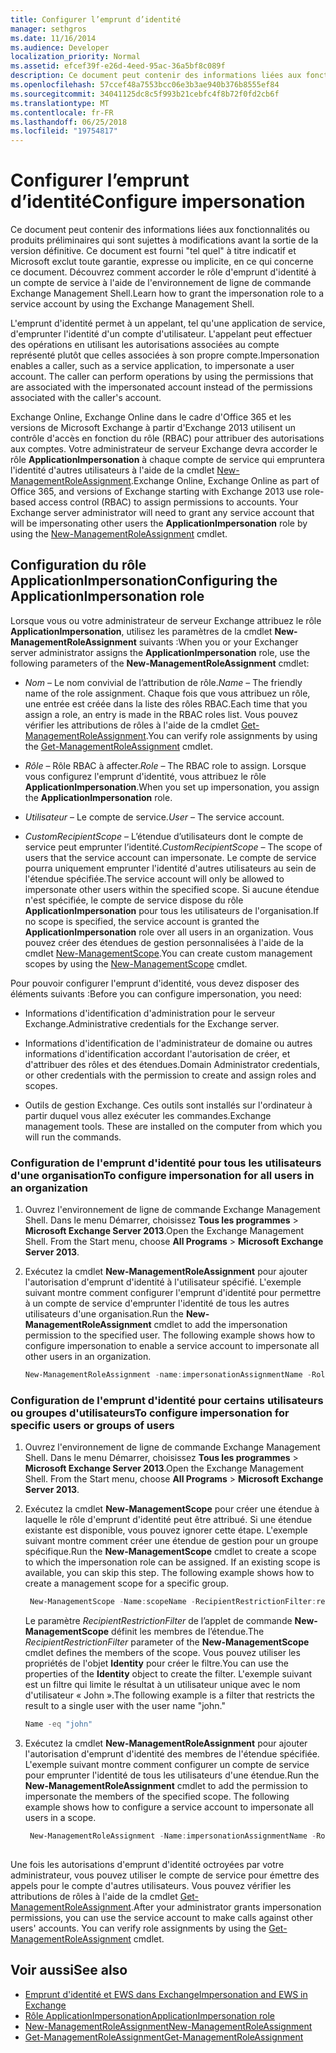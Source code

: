 ```yaml
---
title: Configurer l’emprunt d’identité
manager: sethgros
ms.date: 11/16/2014
ms.audience: Developer
localization_priority: Normal
ms.assetid: efcef39f-e26d-4eed-95ac-36a5bf8c089f
description: Ce document peut contenir des informations liées aux fonctionnalités ou produits préliminaires qui sont sujettes à modifications avant la sortie de la version définitive. Ce document est fourni "tel quel" à titre indicatif et Microsoft exclut toute garantie, expresse ou implicite, en ce qui concerne ce document. Découvrez comment accorder le rôle d'emprunt d'identité à un compte de service à l'aide de l'environnement de ligne de commande Exchange Management Shell.
ms.openlocfilehash: 57ccef48a7553bcc06e3b3ae940b376b8555ef84
ms.sourcegitcommit: 34041125dc8c5f993b21cebfc4f8b72f0fd2cb6f
ms.translationtype: MT
ms.contentlocale: fr-FR
ms.lasthandoff: 06/25/2018
ms.locfileid: "19754817"
---
```

# <a name="configure-impersonation"></a><span data-ttu-id="acf82-103">Configurer l’emprunt d’identité</span><span class="sxs-lookup"><span data-stu-id="acf82-103">Configure impersonation</span></span>

<span data-ttu-id="acf82-104">Ce document peut contenir des informations liées aux fonctionnalités ou produits préliminaires qui sont sujettes à modifications avant la sortie de la version définitive. Ce document est fourni "tel quel" à titre indicatif et Microsoft exclut toute garantie, expresse ou implicite, en ce qui concerne ce document. Découvrez comment accorder le rôle d'emprunt d'identité à un compte de service à l'aide de l'environnement de ligne de commande Exchange Management Shell.</span><span class="sxs-lookup"><span data-stu-id="acf82-104">Learn how to grant the impersonation role to a service account by using the Exchange Management Shell.</span></span> 
  
<span data-ttu-id="acf82-p101">L'emprunt d'identité permet à un appelant, tel qu'une application de service, d'emprunter l'identité d'un compte d'utilisateur. L'appelant peut effectuer des opérations en utilisant les autorisations associées au compte représenté plutôt que celles associées à son propre compte.</span><span class="sxs-lookup"><span data-stu-id="acf82-p101">Impersonation enables a caller, such as a service application, to impersonate a user account. The caller can perform operations by using the permissions that are associated with the impersonated account instead of the permissions associated with the caller's account.</span></span>
  
<span data-ttu-id="acf82-p102">Exchange Online, Exchange Online dans le cadre d'Office 365 et les versions de Microsoft Exchange à partir d'Exchange 2013 utilisent un contrôle d'accès en fonction du rôle (RBAC) pour attribuer des autorisations aux comptes. Votre administrateur de serveur Exchange devra accorder le rôle **ApplicationImpersonation** à chaque compte de service qui empruntera l'identité d'autres utilisateurs à l'aide de la cmdlet [New-ManagementRoleAssignment](http://msdn.microsoft.com/library/34d4f2e3-f2c5-49e1-a6a9-1366da65a78c.aspx).</span><span class="sxs-lookup"><span data-stu-id="acf82-p102">Exchange Online, Exchange Online as part of Office 365, and versions of Exchange starting with Exchange 2013 use role-based access control (RBAC) to assign permissions to accounts. Your Exchange server administrator will need to grant any service account that will be impersonating other users the **ApplicationImpersonation** role by using the [New-ManagementRoleAssignment](http://msdn.microsoft.com/library/34d4f2e3-f2c5-49e1-a6a9-1366da65a78c.aspx) cmdlet.</span></span> 
  
## <a name="configuring-the-applicationimpersonation-role"></a><span data-ttu-id="acf82-109">Configuration du rôle ApplicationImpersonation</span><span class="sxs-lookup"><span data-stu-id="acf82-109">Configuring the ApplicationImpersonation role</span></span>

<span data-ttu-id="acf82-110">Lorsque vous ou votre administrateur de serveur Exchange attribuez le rôle **ApplicationImpersonation**, utilisez les paramètres de la cmdlet **New-ManagementRoleAssignment** suivants :</span><span class="sxs-lookup"><span data-stu-id="acf82-110">When you or your Exchanger server administrator assigns the **ApplicationImpersonation** role, use the following parameters of the **New-ManagementRoleAssignment** cmdlet:</span></span> 
  
-  <span data-ttu-id="acf82-111">_Nom_ &ndash; Le nom convivial de l’attribution de rôle.</span><span class="sxs-lookup"><span data-stu-id="acf82-111">_Name_ &ndash; The friendly name of the role assignment.</span></span> <span data-ttu-id="acf82-112">Chaque fois que vous attribuez un rôle, une entrée est créée dans la liste des rôles RBAC.</span><span class="sxs-lookup"><span data-stu-id="acf82-112">Each time that you assign a role, an entry is made in the RBAC roles list.</span></span> <span data-ttu-id="acf82-113">Vous pouvez vérifier les attributions de rôles à l'aide de la cmdlet [Get-ManagementRoleAssignment](http://msdn.microsoft.com/library/a3a6ee46-061b-444a-8639-43a416309445.aspx).</span><span class="sxs-lookup"><span data-stu-id="acf82-113">You can verify role assignments by using the [Get-ManagementRoleAssignment](http://msdn.microsoft.com/library/a3a6ee46-061b-444a-8639-43a416309445.aspx) cmdlet.</span></span> 
    
-  <span data-ttu-id="acf82-114">_Rôle_ &ndash; Rôle RBAC à affecter.</span><span class="sxs-lookup"><span data-stu-id="acf82-114">_Role_ &ndash; The RBAC role to assign.</span></span> <span data-ttu-id="acf82-115">Lorsque vous configurez l'emprunt d'identité, vous attribuez le rôle **ApplicationImpersonation**.</span><span class="sxs-lookup"><span data-stu-id="acf82-115">When you set up impersonation, you assign the **ApplicationImpersonation** role.</span></span> 
    
-  <span data-ttu-id="acf82-116">_Utilisateur_ &ndash; Le compte de service.</span><span class="sxs-lookup"><span data-stu-id="acf82-116">_User_ &ndash; The service account.</span></span> 
    
-  <span data-ttu-id="acf82-117">_CustomRecipientScope_ &ndash; L’étendue d’utilisateurs dont le compte de service peut emprunter l’identité.</span><span class="sxs-lookup"><span data-stu-id="acf82-117">_CustomRecipientScope_ &ndash; The scope of users that the service account can impersonate.</span></span> <span data-ttu-id="acf82-118">Le compte de service pourra uniquement emprunter l'identité d'autres utilisateurs au sein de l'étendue spécifiée.</span><span class="sxs-lookup"><span data-stu-id="acf82-118">The service account will only be allowed to impersonate other users within the specified scope.</span></span> <span data-ttu-id="acf82-119">Si aucune étendue n'est spécifiée, le compte de service dispose du rôle **ApplicationImpersonation** pour tous les utilisateurs de l'organisation.</span><span class="sxs-lookup"><span data-stu-id="acf82-119">If no scope is specified, the service account is granted the **ApplicationImpersonation** role over all users in an organization.</span></span> <span data-ttu-id="acf82-120">Vous pouvez créer des étendues de gestion personnalisées à l'aide de la cmdlet [New-ManagementScope](http://msdn.microsoft.com/library/1ea1f474-69d6-48c0-9beb-bfa4442c5dab.aspx).</span><span class="sxs-lookup"><span data-stu-id="acf82-120">You can create custom management scopes by using the [New-ManagementScope](http://msdn.microsoft.com/library/1ea1f474-69d6-48c0-9beb-bfa4442c5dab.aspx) cmdlet.</span></span> 
    
<span data-ttu-id="acf82-121">Pour pouvoir configurer l'emprunt d'identité, vous devez disposer des éléments suivants :</span><span class="sxs-lookup"><span data-stu-id="acf82-121">Before you can configure impersonation, you need:</span></span>
  
- <span data-ttu-id="acf82-122">Informations d'identification d'administration pour le serveur Exchange.</span><span class="sxs-lookup"><span data-stu-id="acf82-122">Administrative credentials for the Exchange server.</span></span>
    
- <span data-ttu-id="acf82-123">Informations d'identification de l'administrateur de domaine ou autres informations d'identification accordant l'autorisation de créer, et d'attribuer des rôles et des étendues.</span><span class="sxs-lookup"><span data-stu-id="acf82-123">Domain Administrator credentials, or other credentials with the permission to create and assign roles and scopes.</span></span>
    
- <span data-ttu-id="acf82-p106">Outils de gestion Exchange. Ces outils sont installés sur l'ordinateur à partir duquel vous allez exécuter les commandes.</span><span class="sxs-lookup"><span data-stu-id="acf82-p106">Exchange management tools. These are installed on the computer from which you will run the commands.</span></span>
    
### <a name="to-configure-impersonation-for-all-users-in-an-organization"></a><span data-ttu-id="acf82-126">Configuration de l'emprunt d'identité pour tous les utilisateurs d'une organisation</span><span class="sxs-lookup"><span data-stu-id="acf82-126">To configure impersonation for all users in an organization</span></span>

1. <span data-ttu-id="acf82-p107">Ouvrez l'environnement de ligne de commande Exchange Management Shell. Dans le menu Démarrer, choisissez **Tous les programmes** > **Microsoft Exchange Server 2013**.</span><span class="sxs-lookup"><span data-stu-id="acf82-p107">Open the Exchange Management Shell. From the Start menu, choose **All Programs** > **Microsoft Exchange Server 2013**.</span></span> 
    
2. <span data-ttu-id="acf82-p108">Exécutez la cmdlet **New-ManagementRoleAssignment** pour ajouter l'autorisation d'emprunt d'identité à l'utilisateur spécifié. L'exemple suivant montre comment configurer l'emprunt d'identité pour permettre à un compte de service d'emprunter l'identité de tous les autres utilisateurs d'une organisation.</span><span class="sxs-lookup"><span data-stu-id="acf82-p108">Run the **New-ManagementRoleAssignment** cmdlet to add the impersonation permission to the specified user. The following example shows how to configure impersonation to enable a service account to impersonate all other users in an organization.</span></span> 
    
   ```powershell
   New-ManagementRoleAssignment -name:impersonationAssignmentName -Role:ApplicationImpersonation -User:serviceAccount 
   ```

### <a name="to-configure-impersonation-for-specific-users-or-groups-of-users"></a><span data-ttu-id="acf82-131">Configuration de l'emprunt d'identité pour certains utilisateurs ou groupes d'utilisateurs</span><span class="sxs-lookup"><span data-stu-id="acf82-131">To configure impersonation for specific users or groups of users</span></span>

1. <span data-ttu-id="acf82-p109">Ouvrez l'environnement de ligne de commande Exchange Management Shell. Dans le menu Démarrer, choisissez **Tous les programmes** > **Microsoft Exchange Server 2013**.</span><span class="sxs-lookup"><span data-stu-id="acf82-p109">Open the Exchange Management Shell. From the Start menu, choose **All Programs** > **Microsoft Exchange Server 2013**.</span></span> 
    
2. <span data-ttu-id="acf82-p110">Exécutez la cmdlet **New-ManagementScope** pour créer une étendue à laquelle le rôle d'emprunt d'identité peut être attribué. Si une étendue existante est disponible, vous pouvez ignorer cette étape. L'exemple suivant montre comment créer une étendue de gestion pour un groupe spécifique.</span><span class="sxs-lookup"><span data-stu-id="acf82-p110">Run the **New-ManagementScope** cmdlet to create a scope to which the impersonation role can be assigned. If an existing scope is available, you can skip this step. The following example shows how to create a management scope for a specific group.</span></span> 
    
   ```powershell
    New-ManagementScope -Name:scopeName -RecipientRestrictionFilter:recipientFilter
   ```

   <span data-ttu-id="acf82-137">Le paramètre _RecipientRestrictionFilter_ de l’applet de commande **New-ManagementScope** définit les membres de l’étendue.</span><span class="sxs-lookup"><span data-stu-id="acf82-137">The _RecipientRestrictionFilter_ parameter of the **New-ManagementScope** cmdlet defines the members of the scope.</span></span> <span data-ttu-id="acf82-138">Vous pouvez utiliser les propriétés de l'objet **Identity** pour créer le filtre.</span><span class="sxs-lookup"><span data-stu-id="acf82-138">You can use the properties of the **Identity** object to create the filter.</span></span> <span data-ttu-id="acf82-139">L'exemple suivant est un filtre qui limite le résultat à un utilisateur unique avec le nom d'utilisateur « John ».</span><span class="sxs-lookup"><span data-stu-id="acf82-139">The following example is a filter that restricts the result to a single user with the user name "john."</span></span> 
    
   ```powershell
   Name -eq "john"
   ```

3. <span data-ttu-id="acf82-p112">Exécutez la cmdlet **New-ManagementRoleAssignment** pour ajouter l'autorisation d'emprunt d'identité des membres de l'étendue spécifiée. L'exemple suivant montre comment configurer un compte de service pour emprunter l'identité de tous les utilisateurs d'une étendue.</span><span class="sxs-lookup"><span data-stu-id="acf82-p112">Run the **New-ManagementRoleAssignment** cmdlet to add the permission to impersonate the members of the specified scope. The following example shows how to configure a service account to impersonate all users in a scope.</span></span> 
    
   ```powershell
    New-ManagementRoleAssignment -Name:impersonationAssignmentName -Role:ApplicationImpersonation -User:serviceAccount -CustomRecipientWriteScope:scopeName
    
   ```


<span data-ttu-id="acf82-p113">Une fois les autorisations d'emprunt d'identité octroyées par votre administrateur, vous pouvez utiliser le compte de service pour émettre des appels pour le compte d'autres utilisateurs. Vous pouvez vérifier les attributions de rôles à l'aide de la cmdlet [Get-ManagementRoleAssignment](http://msdn.microsoft.com/library/a3a6ee46-061b-444a-8639-43a416309445.aspx).</span><span class="sxs-lookup"><span data-stu-id="acf82-p113">After your administrator grants impersonation permissions, you can use the service account to make calls against other users' accounts. You can verify role assignments by using the [Get-ManagementRoleAssignment](http://msdn.microsoft.com/library/a3a6ee46-061b-444a-8639-43a416309445.aspx) cmdlet.</span></span> 
  
## <a name="see-also"></a><span data-ttu-id="acf82-144">Voir aussi</span><span class="sxs-lookup"><span data-stu-id="acf82-144">See also</span></span>

- [<span data-ttu-id="acf82-145">Emprunt d'identité et EWS dans Exchange</span><span class="sxs-lookup"><span data-stu-id="acf82-145">Impersonation and EWS in Exchange</span></span>](impersonation-and-ews-in-exchange.md)
- [<span data-ttu-id="acf82-146">Rôle ApplicationImpersonation</span><span class="sxs-lookup"><span data-stu-id="acf82-146">ApplicationImpersonation role</span></span>](http://technet.microsoft.com/en-us/library/dd776119%28v=exchg.150%29.aspx)   
- [<span data-ttu-id="acf82-147">New-ManagementRoleAssignment</span><span class="sxs-lookup"><span data-stu-id="acf82-147">New-ManagementRoleAssignment</span></span>](http://msdn.microsoft.com/library/34d4f2e3-f2c5-49e1-a6a9-1366da65a78c.aspx)    
- [<span data-ttu-id="acf82-148">Get-ManagementRoleAssignment</span><span class="sxs-lookup"><span data-stu-id="acf82-148">Get-ManagementRoleAssignment</span></span>](http://msdn.microsoft.com/library/a3a6ee46-061b-444a-8639-43a416309445.aspx)
    

